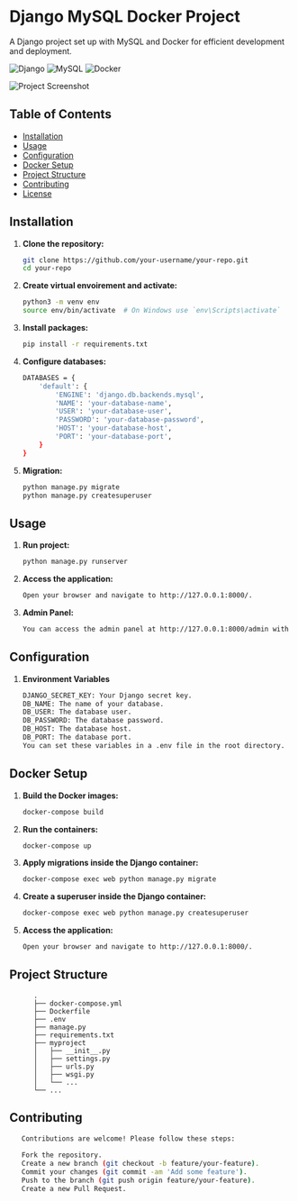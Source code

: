# Django MySQL Docker Project

A Django project set up with MySQL and Docker for efficient development and deployment.

![Django](https://img.shields.io/badge/Django-5.0-green)
![MySQL](https://img.shields.io/badge/MySQL-8.0-blue)
![Docker](https://img.shields.io/badge/Docker-20.10-blue)

![Project Screenshot](path/to/screenshot.png)

## Table of Contents

- [Installation](#installation)
- [Usage](#usage)
- [Configuration](#configuration)
- [Docker Setup](#docker-setup)
- [Project Structure](#project-structure)
- [Contributing](#contributing)
- [License](#license)

## Installation

1. **Clone the repository:**

   ```bash
   git clone https://github.com/your-username/your-repo.git
   cd your-repo
   
2. **Create virtual envoirement and activate:**

   ```bash
   python3 -m venv env
   source env/bin/activate  # On Windows use `env\Scripts\activate`
   
4. **Install packages:**

   ```bash
   pip install -r requirements.txt

5. **Configure databases:**

   ```bash
   DATABASES = {
       'default': {
           'ENGINE': 'django.db.backends.mysql',
           'NAME': 'your-database-name',
           'USER': 'your-database-user',
           'PASSWORD': 'your-database-password',
           'HOST': 'your-database-host',
           'PORT': 'your-database-port',
       }
   }
7. **Migration:**

   ```bash
   python manage.py migrate
   python manage.py createsuperuser

## Usage

1. **Run project:**

   ```bash
   python manage.py runserver

2. **Access the application:**

   ```bash
   Open your browser and navigate to http://127.0.0.1:8000/.

3. **Admin Panel:**
   ```bash
   You can access the admin panel at http://127.0.0.1:8000/admin with the superuser credentials created earlier.

## Configuration

1. **Environment Variables**
   ```bash
   DJANGO_SECRET_KEY: Your Django secret key.
   DB_NAME: The name of your database.
   DB_USER: The database user.
   DB_PASSWORD: The database password.
   DB_HOST: The database host.
   DB_PORT: The database port.
   You can set these variables in a .env file in the root directory.

## Docker Setup

1. **Build the Docker images:**
   ```bash
   docker-compose build
2. **Run the containers:**
   ```bash
   docker-compose up
3. **Apply migrations inside the Django container:**
   ```bash
   docker-compose exec web python manage.py migrate
4. **Create a superuser inside the Django container:**
   ```bash
   docker-compose exec web python manage.py createsuperuser
5. **Access the application:**
   ```bash
   Open your browser and navigate to http://127.0.0.1:8000/.

## Project Structure
   ```plaintext
         .
         ├── docker-compose.yml
         ├── Dockerfile
         ├── .env
         ├── manage.py
         ├── requirements.txt
         ├── myproject
         │   ├── __init__.py
         │   ├── settings.py
         │   ├── urls.py
         │   ├── wsgi.py
         │   └── ...
         └── ...
```
## Contributing

   ```bash
      Contributions are welcome! Please follow these steps:
      
      Fork the repository.
      Create a new branch (git checkout -b feature/your-feature).
      Commit your changes (git commit -am 'Add some feature').
      Push to the branch (git push origin feature/your-feature).
      Create a new Pull Request.


   



